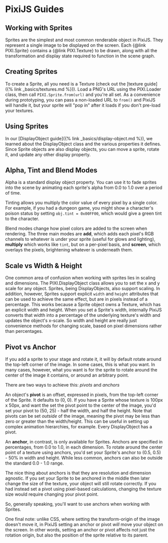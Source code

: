 # PixiJS Guides
## Working with Sprites

Sprites are the simplest and most common renderable object in PixiJS.  They represent a single image to be displayed on the screen.  Each {@link PIXI.Sprite} contains a {@link PIXI.Texture} to be drawn, along with all the transformation and display state required to function in the scene graph.

## Creating Sprites

To create a Sprite, all you need is a Texture (check out the [texture guide]({% link _basics/textures.md %})).  Load a PNG's URL using the PIXI.Loader class, then call `PIXI.Sprite.from(url)` and you're all set.  As a convenience during prototyping, you can pass a non-loaded URL to `from()` and PixiJS will handle it, but your sprite will "pop in" after it loads if you don't pre-load your textures.

## Using Sprites

In our [DisplayObject guide]({% link _basics/display-object.md %}), we learned about the DisplayObject class and the various properties it defines.  Since Sprite objects are also display objects, you can move a sprite, rotate it, and update any other display property.

## Alpha, Tint and Blend Modes

Alpha is a standard display object property.  You can use it to fade sprites into the scene by animating each sprite's alpha from 0.0 to 1.0 over a period of time.

Tinting allows you multiply the color value of every pixel by a single color.  For example, if you had a dungeon game, you might show a character's poison status by setting `obj.tint = 0x00FF00`, which would give a green tint to the character.

Blend modes change how pixel colors are added to the screen when rendering.  The three main modes are __add__, which adds each pixel's RGB channels to whatever is under your sprite (useful for glows and lighting), __multiply__ which works like `tint`, but on a per-pixel basis, and __screen__, which overlays the pixels, brightening whatever is underneath them.

## Scale vs Width & Height

One common area of confusion when working with sprites lies in scaling and dimensions.  The PIXI.DisplayObject class allows you to set the x and y scale for any object.  Sprites, being DisplayObjects, also support scaling.  In addition, however, Sprites support explicit `width` and `height` attributes that can be used to achieve the same effect, but are in pixels instead of a percentage.  This works because a Sprite object owns a Texture, which has an explicit width and height.  When you set a Sprite's width, internally PixiJS converts that width into a percentage of the underlying texture's width and updates the object's x-scale.  So width and height are really just convenience methods for changing scale, based on pixel dimensions rather than percentages.

## Pivot vs Anchor

If you add a sprite to your stage and rotate it, it will by default rotate around the top-left corner of the image.  In some cases, this is what you want.  In many cases, however, what you want is for the sprite to rotate around the center of the image it contains, or around an arbitrary point.

There are two ways to achieve this: *pivots* and *anchors*

An object's __pivot__ is an offset, expressed in pixels, from the top-left corner of the Sprite.  It defaults to (0, 0).  If you have a Sprite whose texture is 100px x 50px, and want the set the pivot point to the center of the image, you'd set your pivot to (50, 25) - half the width, and half the height.  Note that pivots can be set *outside* of the image, meaning the pivot may be less than zero or greater than the width/height.  This can be useful in setting up complex animation hierarchies, for example.  Every DisplayObject has a pivot.

An __anchor__, in contrast, is only available for Sprites.  Anchors are specified in percentages, from 0.0 to 1.0, in each dimension.  To rotate around the center point of a texture using anchors, you'd set your Sprite's anchor to (0.5, 0.5) - 50% in width and height.  While less common, anchors can also be outside the standard 0.0 - 1.0 range.

The nice thing about anchors is that they are resolution and dimension agnostic.  If you set your Sprite to be anchored in the middle then later change the size of the texture, your object will still rotate correctly.  If you had instead set a pivot using pixel-based calculations, changing the texture size would require changing your pivot point.

So, generally speaking, you'll want to use anchors when working with Sprites.

One final note: unlike CSS, where setting the transform-origin of the image doesn't move it, in PixiJS setting an anchor or pivot *will* move your object on the screen.  In other words, setting an anchor or pivot affects not just the rotation origin, but also the position of the sprite relative to its parent.
